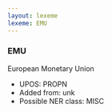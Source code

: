 ```yaml
---
layout: lexeme
lexeme: EMU
---
```


###  EMU

European Monetary Union
* UPOS:  PROPN
* Added from:  unk
* Possible NER class:  MISC

